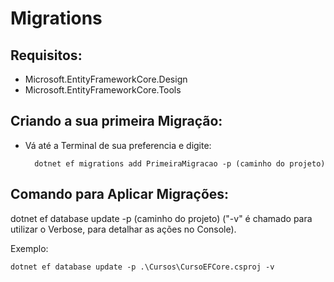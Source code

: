 # Migrations

## Requisitos:

- Microsoft.EntityFrameworkCore.Design
- Microsoft.EntityFrameworkCore.Tools

## Criando a sua primeira Migração:

- Vá até a Terminal de sua preferencia e digite:

        dotnet ef migrations add PrimeiraMigracao -p (caminho do projeto)

## Comando para Aplicar Migrações:

dotnet ef database update -p (caminho do projeto) ("-v" é chamado para utilizar o Verbose, para detalhar as ações no Console). 

Exemplo:

    dotnet ef database update -p .\Cursos\CursoEFCore.csproj -v

